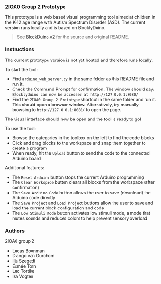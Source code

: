### 2IOA0 Group 2 Prototype
This prototype is a web based visual programming tool aimed at children in the K-12 age range with Autism Spectrum Disorder (ASD). The current version runs locally and is based on BlocklyDuino.

> See [BlockDuino v2](https://github.com/BlocklyDuino/BlocklyDuino-v2) for the source and original README.

### Instructions
The current prototype version is not yet hosted and therefore runs locally.

To start the tool:
* Find `arduino_web_server.py` in the same folder as this README file and run it.
* Check the Command Prompt for confirmation. The window should say: `Blocklyduino can now be accessed at http://127.0.0.1:8080/`
* Find the `2IOA0 Group 2 Prototype` shortcut in the same folder and run it. This should open a browser window.
  Alternatively, try manually browsing to `http://127.0.0.1:8080/` to open the page.

The visual interface should now be open and the tool is ready to go!

To use the tool:
* Browse the categories in the toolbox on the left to find the code blocks
* Click and drag blocks to the workspace and snap them together to create a program
* When ready, hit the `Upload` button to send the code to the connected Arduino board

Additional features:
* The `Reset Arduino` button stops the current Arduino programming
* The `Clear Workspace` button clears all blocks from the workspace (after confirmation)
* The `Save Arduino Code` button allows the user to save (download) the Arduino code directly
* The `Save Project` and `Load Project` buttons allow the user to save and load the current block configuration and code
* The `Low Stimuli Mode` button activates low stimuli mode, a mode that mutes sounds and reduces colors to help prevent sensory overload

### Authors
2IOA0 group 2
* Lucas Boonman
* Django van Gurchom
* Ilja Szegedi
* Esmée Torn
* Luc Tortike
* Isa Vogten